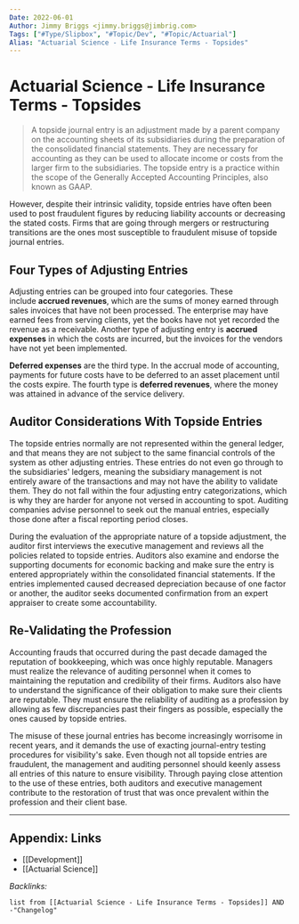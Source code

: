 ```yaml
---
Date: 2022-06-01
Author: Jimmy Briggs <jimmy.briggs@jimbrig.com>
Tags: ["#Type/Slipbox", "#Topic/Dev", "#Topic/Actuarial"]
Alias: "Actuarial Science - Life Insurance Terms - Topsides"
---
```


# Actuarial Science - Life Insurance Terms - Topsides

> A topside journal entry is an adjustment made by a parent company on the accounting sheets of its subsidiaries during the preparation of the consolidated financial statements. They are necessary for accounting as they can be used to allocate income or costs from the larger firm to the subsidiaries. The topside entry is a practice within the scope of the Generally Accepted Accounting Principles, also known as GAAP.

However, despite their intrinsic validity, topside entries have often been used to post fraudulent figures by reducing liability accounts or decreasing the stated costs. Firms that are going through mergers or restructuring transitions are the ones most susceptible to fraudulent misuse of topside journal entries.

## Four Types of Adjusting Entries

Adjusting entries can be grouped into four categories. These include **accrued revenues**, which are the sums of money earned through sales invoices that have not been processed. The enterprise may have earned fees from serving clients, yet the books have not yet recorded the revenue as a receivable. Another type of adjusting entry is **accrued expenses** in which the costs are incurred, but the invoices for the vendors have not yet been implemented.

**Deferred expenses** are the third type. In the accrual mode of accounting, payments for future costs have to be deferred to an asset placement until the costs expire. The fourth type is **deferred revenues**, where the money was attained in advance of the service delivery.

## Auditor Considerations With Topside Entries

The topside entries normally are not represented within the general ledger, and that means they are not subject to the same financial controls of the system as other adjusting entries. These entries do not even go through to the subsidiaries' ledgers, meaning the subsidiary management is not entirely aware of the transactions and may not have the ability to validate them. They do not fall within the four adjusting entry categorizations, which is why they are harder for anyone not versed in accounting to spot. Auditing companies advise personnel to seek out the manual entries, especially those done after a fiscal reporting period closes.

During the evaluation of the appropriate nature of a topside adjustment, the auditor first interviews the executive management and reviews all the policies related to topside entries. Auditors also examine and endorse the supporting documents for economic backing and make sure the entry is entered appropriately within the consolidated financial statements. If the entries implemented caused decreased depreciation because of one factor or another, the auditor seeks documented confirmation from an expert appraiser to create some accountability.

## Re-Validating the Profession

Accounting frauds that occurred during the past decade damaged the reputation of bookkeeping, which was once highly reputable. Managers must realize the relevance of auditing personnel when it comes to maintaining the reputation and credibility of their firms. Auditors also have to understand the significance of their obligation to make sure their clients are reputable. They must ensure the reliability of auditing as a profession by allowing as few discrepancies past their fingers as possible, especially the ones caused by topside entries.

The misuse of these journal entries has become increasingly worrisome in recent years, and it demands the use of exacting journal-entry testing procedures for visibility's sake. Even though not all topside entries are fraudulent, the management and auditing personnel should keenly assess all entries of this nature to ensure visibility. Through paying close attention to the use of these entries, both auditors and executive management contribute to the restoration of trust that was once prevalent within the profession and their client base.

***

## Appendix: Links

- [[Development]]
- [[Actuarial Science]]


*Backlinks:*

```dataview
list from [[Actuarial Science - Life Insurance Terms - Topsides]] AND -"Changelog"
```